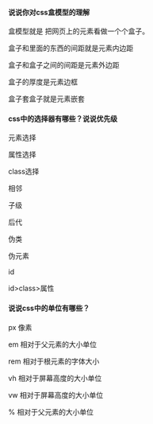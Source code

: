 #### 说说你对css盒模型的理解

盒模型就是 把网页上的元素看做一个个盒子。

盒子和里面的东西的间距就是元素内边距

盒子和盒子之间的间距是元素外边距

盒子的厚度是元素边框

盒子套盒子就是元素嵌套

#### css中的选择器有哪些？说说优先级

元素选择

属性选择

class选择

相邻

子级

后代

伪类

伪元素

id

id>class>属性

#### 说说css中的单位有哪些？

px 像素

em 相对于父元素的大小单位

rem 相对于根元素的字体大小

vh 相对于屏幕高度的大小单位

vw 相对于屏幕高度的大小单位

% 相对于父元素的大小单位



